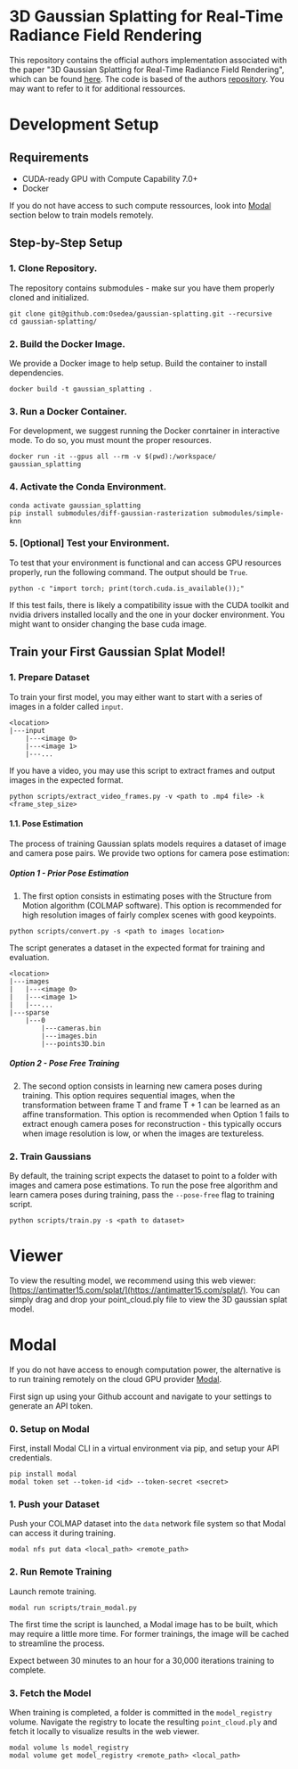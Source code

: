 # 3D Gaussian Splatting for Real-Time Radiance Field Rendering

This repository contains the official authors implementation associated with the paper "3D Gaussian Splatting for Real-Time Radiance Field Rendering", which can be found [here](https://repo-sam.inria.fr/fungraph/3d-gaussian-splatting/). The code is based of the authors [repository](https://github.com/graphdeco-inria/gaussian-splatting). You may want to refer to it for additional ressources. 

# Development Setup

## Requirements

- CUDA-ready GPU with Compute Capability 7.0+
- Docker 

If you do not have access to such compute ressources, look into [Modal](#modal) 
section below to train models remotely. 

## Step-by-Step Setup

### 1. Clone Repository. 

The repository contains submodules - make sur you have them properly cloned and
initialized. 

```shell
git clone git@github.com:Osedea/gaussian-splatting.git --recursive
cd gaussian-splatting/
```

### 2. Build the Docker Image.

We provide a Docker image to help setup. Build the container to install 
dependencies. 

```shell
docker build -t gaussian_splatting . 
```

### 3. Run a Docker Container.

For development, we suggest running the Docker conrtainer in interactive mode. 
To do so, you must mount the proper resources. 

```shell
docker run -it --gpus all --rm -v $(pwd):/workspace/ gaussian_splatting 
```

### 4. Activate the Conda Environment.

```shell
conda activate gaussian_splatting
pip install submodules/diff-gaussian-rasterization submodules/simple-knn
```

### 5. [Optional] Test your Environment. 

To test that your environment is functional and can access GPU resources 
properly, run the following command. The output should be `True`.

```shell
python -c "import torch; print(torch.cuda.is_available());"
```

If this test fails, there is likely a compatibility issue with the CUDA toolkit 
and nvidia drivers installed locally and the one in your docker environment. 
You might want to onsider changing the base cuda image. 

## Train your First Gaussian Splat Model!

### 1. Prepare Dataset

To train your first model, you may either want to start with a series of images
in a folder called `input`. 

```
<location>
|---input
    |---<image 0>
    |---<image 1>
    |---...
```

If you have a video, you may use this script to extract frames and output images
in the expected format. 

```shell
python scripts/extract_video_frames.py -v <path to .mp4 file> -k <frame_step_size>
```

#### 1.1. Pose Estimation

The process of training Gaussian splats models requires a dataset of image and 
camera pose pairs. We provide two options for camera pose estimation:

##### Option 1 - Prior Pose Estimation 

1. The first option consists in estimating poses with the Structure from Motion 
algorithm (COLMAP software). This option is recommended for high resolution images 
of fairly complex scenes with good keypoints. 

```shell
python scripts/convert.py -s <path to images location>
```

The script generates a dataset in the expected format for training and 
evaluation. 
```
<location>
|---images
|   |---<image 0>
|   |---<image 1>
|   |---...
|---sparse
    |---0
        |---cameras.bin
        |---images.bin
        |---points3D.bin
```

##### Option 2 - Pose Free Training

2. The second option consists in learning new camera poses during training. This 
option requires sequential images, when the transformation between frame T and 
frame T + 1 can be learned as an affine transformation. This option is recommended
when Option 1 fails to extract enough camera poses for reconstruction - this 
typically occurs when image resolution is low, or when the images are textureless. 

### 2. Train Gaussians

By default, the training script expects the dataset to point to a folder with 
images and camera pose estimations. To run the pose free algorithm and learn 
camera poses during training, pass the `--pose-free` flag to training script.

```shell
python scripts/train.py -s <path to dataset>
```

# Viewer

To view the resulting model, we recommend using this web viewer:
[https://antimatter15.com/splat/](https://antimatter15.com/splat/). You can 
simply drag and drop your point_cloud.ply file to view the 3D gaussian splat 
model.


# Modal 

If you do not have access to enough computation power, the alternative is to run
training remotely on the cloud GPU provider [Modal](https://modal.com/). 

First sign up using your Github account and navigate to your settings to
generate an API token. 

### 0. Setup on Modal

First, install Modal CLI in a virtual environment via pip, and setup your API
credentials. 

```shell
pip install modal
modal token set --token-id <id> --token-secret <secret>
```

### 1. Push your Dataset

Push your COLMAP dataset into the `data` network file system so that Modal can
access it during training.

```shell
modal nfs put data <local_path> <remote_path>
```

### 2. Run Remote Training

Launch remote training. 

```shell
modal run scripts/train_modal.py
```

The first time the script is launched, a Modal image has to be built, which 
may require a little more time. For former trainings, the image will be cached
to streamline the process. 

Expect between 30 minutes to an hour for a 30,000 iterations training to 
complete. 

### 3. Fetch the Model

When training is completed, a folder is committed in the `model_registry` 
volume. Navigate the registry to locate the resulting `point_cloud.ply` and 
fetch it locally to visualize results in the web viewer. 

```shell
modal volume ls model_registry
modal volume get model_registry <remote_path> <local_path>
```
